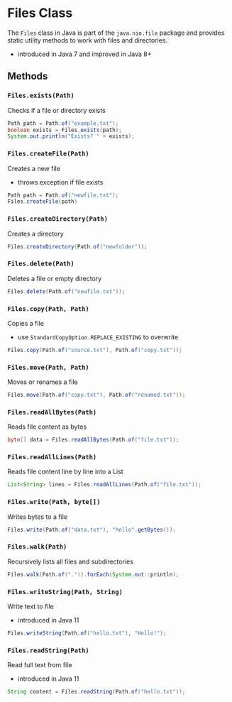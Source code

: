 # Files Class

The `Files` class in Java is part of the `java.nio.file` package and provides static utility methods to work with files and directories.

- introduced in Java 7 and improved in Java 8+

## Methods

### `Files.exists(Path)`

Checks if a file or directory exists

```java
Path path = Path.of("example.txt");
boolean exists = Files.exists(path);
System.out.println("Exists? " + exists);
```

### `Files.createFile(Path)`

Creates a new file

- throws exception if file exists

```java
Path path = Path.of("newfile.txt");
Files.createFile(path)
```

### `Files.createDirectory(Path)`

Creates a directory

```java
Files.createDirectory(Path.of("newfolder"));
```

### `Files.delete(Path)`

Deletes a file or empty directory

```java
Files.delete(Path.of("newfile.txt"));
```

### `Files.copy(Path, Path)`

Copies a file

- use `StandardCopyOption.REPLACE_EXISTING` to overwrite

```java
Files.copy(Path.of("source.txt"), Path.of("copy.txt"));
```

### `Files.move(Path, Path)`

Moves or renames a file

```java
Files.move(Path.of("copy.txt"), Path.of("renamed.txt"));
```

### `Files.readAllBytes(Path)`

Reads file content as bytes

```java
byte[] data = Files.readAllBytes(Path.of("file.txt"));
```

### `Files.readAllLines(Path)`

Reads file content line by line into a List

```java
List<String> lines = Files.readAllLines(Path.of("file.txt"));
```

### `Files.write(Path, byte[])`

Writes bytes to a file

```java
Files.write(Path.of("data.txt"), "hello".getBytes());
```

### `Files.walk(Path)`

Recursively lists all files and subdirectories

```java
Files.walk(Path.of(".")).forEach(System.out::println);
```

### `Files.writeString(Path, String)`

Write text to file

- introduced in Java 11

```java
Files.writeString(Path.of("hello.txt"), "Hello!");
```

### `Files.readString(Path)`

Read full text from file

- introduced in Java 11

```java
String content = Files.readString(Path.of("hello.txt"));
```

